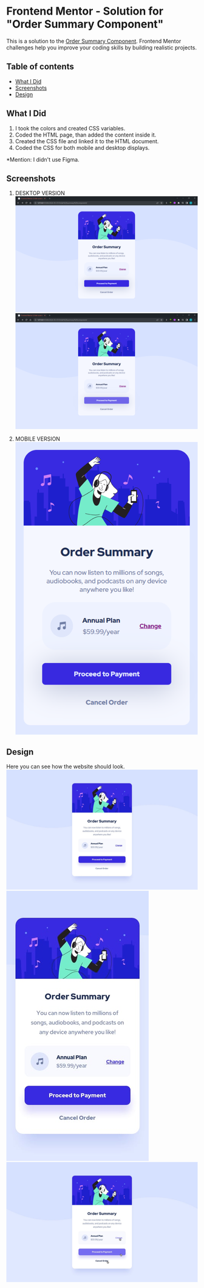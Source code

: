 # Frontend Mentor - Solution for "Order Summary Component"

This is a solution to the [Order Summary Component](https://www.frontendmentor.io/challenges/order-summary-component-QlPmajDUj). Frontend Mentor challenges help you improve your coding skills by building realistic projects.

## Table of contents

- [What I Did](#what-i-did)
- [Screenshots](#screenshots)
- [Design](#design)

## What I Did

1. I took the colors and created CSS variables.
2. Coded the HTML page, than added the content inside it.
3. Created the CSS file and linked it to the HTML document.
4. Coded the CSS for both mobile and desktop displays.

\*Mention: I didn't use Figma.

## Screenshots

1. DESKTOP VERSION<br>
   ![](.\screenshots\screenshot_desktop_version.png)<br>
   ![](.\screenshots\screenshot_desktop_version_active-states.png)<br>

2. MOBILE VERSION <br>
   ![](.\screenshots\screenshot_mobile_version.png)

## Design

Here you can see how the website should look.
![](./design/desktop-design.jpg)
![](./design/mobile-design.jpg)
![](./design/active-states.jpg)
